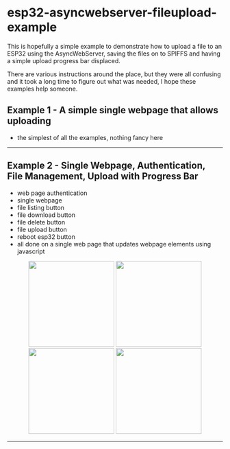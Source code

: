# esp32-asyncwebserver-fileupload-example

This is hopefully a simple example to demonstrate how to upload a file to an ESP32 using the AsyncWebServer, saving the files on to SPIFFS and having a simple upload progress bar displaced.

There are various instructions around the place, but they were all confusing and it took a long time to figure out what was needed, I hope these examples help someone.

## Example 1 - A simple single webpage that allows uploading
- the simplest of all the examples, nothing fancy here

---

## Example 2 - Single Webpage, Authentication, File Management, Upload with Progress Bar
- web page authentication
- single webpage
- file listing button
- file download button
- file delete button
- file upload button
- reboot esp32 button
- all done on a single web page that updates webpage elements using javascript

<p align="center">
  <img src="https://raw.githubusercontent.com/smford/esp32-asyncwebserver-fileupload-example/master/example-02/images/example-02-image-01.png" width="200">
  <img src="https://raw.githubusercontent.com/smford/esp32-asyncwebserver-fileupload-example/master/example-02/images/example-02-image-02.png" width="200">
  <img src="https://raw.githubusercontent.com/smford/esp32-asyncwebserver-fileupload-example/master/example-02/images/example-02-image-03.png" width="200">
  <img src="https://raw.githubusercontent.com/smford/esp32-asyncwebserver-fileupload-example/master/example-02/images/example-02-image-04.png" width="200">
</p>

---
